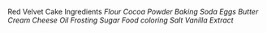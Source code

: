 Red Velvet Cake Ingredients
_Flour_
_Cocoa Powder_
_Baking Soda_
_Eggs_
_Butter_
_Cream Cheese_
_Oil_
_Frosting_
_Sugar_
_Food coloring_
_Salt_
_Vanilla Extract_

